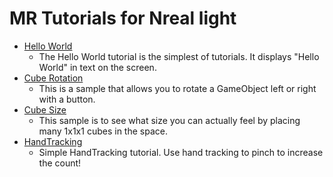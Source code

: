 # MR Tutorials for Nreal light

- [Hello World](https://github.com/karad/mr-tutorials-for-nreal-light/tree/main/HelloWorld)
    - The Hello World tutorial is the simplest of tutorials. It displays "Hello World" in text on the screen.
- [Cube Rotation](https://github.com/karad/mr-tutorials-for-nreal-light/tree/main/CubeRotation)
    - This is a sample that allows you to rotate a GameObject left or right with a button.
- [Cube Size](https://github.com/karad/mr-tutorials-for-nreal-light/tree/main/CubeSize)
    - This sample is to see what size you can actually feel by placing many 1x1x1 cubes in the space.
- [HandTracking]()
    - Simple HandTracking tutorial. Use hand tracking to pinch to increase the count!

